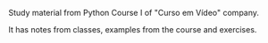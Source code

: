 Study material from Python Course I of "Curso em Vídeo" company.

It has notes from classes, examples from the course and exercises.


